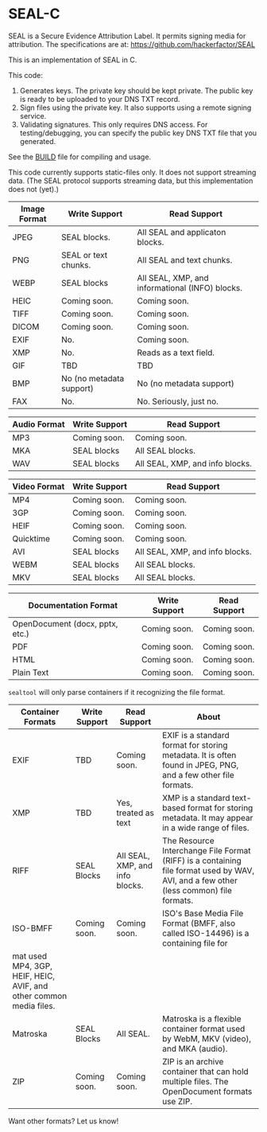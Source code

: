 # SEAL-C
SEAL is a Secure Evidence Attribution Label. It permits signing media for attribution. The specifications are at: https://github.com/hackerfactor/SEAL

This is an implementation of SEAL in C.

This code:
1. Generates keys. The private key should be kept private. The public key is ready to be uploaded to your DNS TXT record.
2. Sign files using the private key. It also supports using a remote signing service.
3. Validating signatures. This only requires DNS access. For testing/debugging, you can specify the public key DNS TXT file that you generated.

See the [BUILD](BUILD.md) file for compiling and usage.

This code currently supports static-files only. It does not support streaming data. (The SEAL protocol supports streaming data, but this implementation does not (yet).)

|Image Format|Write Support|Read Support|
|------|-------------|------------|
|JPEG  |SEAL blocks.|All SEAL and applicaton blocks.|
|PNG   |SEAL or text chunks.|All SEAL and text chunks.|
|WEBP  |SEAL blocks|All SEAL, XMP, and informational (INFO) blocks.|
|HEIC  |Coming soon.|Coming soon.|
|TIFF  |Coming soon.|Coming soon.|
|DICOM |Coming soon.|Coming soon.|
|EXIF  |No.|Coming soon.|
|XMP   |No.|Reads as a text field.|
|GIF   |TBD|TBD|
|BMP   |No (no metadata support)|No (no metadata support)|
|FAX   |No.|No. Seriously, just no.|

|Audio Format|Write Support|Read Support|
|------|-------------|------------|
|MP3   |Coming soon.|Coming soon.|
|MKA   |SEAL blocks|All SEAL blocks.|
|WAV   |SEAL blocks|All SEAL, XMP, and info blocks.|

|Video Format|Write Support|Read Support|
|------|-------------|------------|
|MP4   |Coming soon.|Coming soon.|
|3GP   |Coming soon.|Coming soon.|
|HEIF  |Coming soon.|Coming soon.|
|Quicktime  |Coming soon.|Coming soon.|
|AVI   |SEAL blocks|All SEAL, XMP, and info blocks.|
|WEBM  |SEAL blocks|All SEAL blocks.|
|MKV   |SEAL blocks|All SEAL blocks.|

|Documentation Format|Write Support|Read Support|
|------|-------------|------------|
|OpenDocument (docx, pptx, etc.)|Coming soon.|Coming soon.|
|PDF |Coming soon.|Coming soon.|
|HTML |Coming soon.|Coming soon.|
|Plain Text |Coming soon.|Coming soon.|

`sealtool` will only parse containers if it recognizing the file format.

|Container Formats|Write Support|Read Support|About|
|------|-------------|------------|-----|
|EXIF |TBD |Coming soon.|EXIF is a standard format for storing metadata. It is often found in JPEG, PNG, and a few other file formats.
|XMP |TBD |Yes, treated as text|XMP is a standard text-based format for storing metadata. It may appear in a wide range of files.
|RIFF |SEAL Blocks |All SEAL, XMP, and info blocks.|The Resource Interchange File Format (RIFF) is a containing file format used by WAV, AVI, and a few other (less common) file formats.|
|ISO-BMFF |Coming soon. |Coming soon.|ISO's Base Media File Format (BMFF, also called ISO-14496) is a containing file for
mat used MP4, 3GP, HEIF, HEIC, AVIF, and other common media files.|
|Matroska |SEAL Blocks |All SEAL.|Matroska is a flexible container format used by WebM, MKV (video), and MKA (audio).|
|ZIP |Coming soon. |Coming soon.|ZIP is an archive container that can hold multiple files. The OpenDocument formats use ZIP.|

Want other formats? Let us know!

